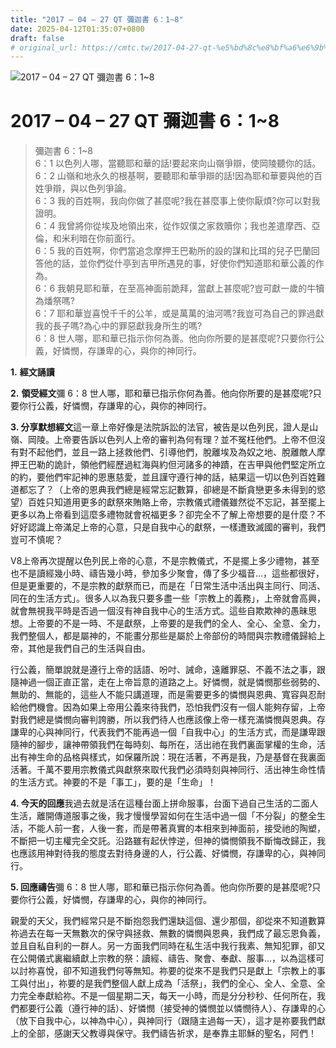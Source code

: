 ```yaml
---
title: "2017 – 04 – 27 QT 彌迦書 6：1~8"
date: 2025-04-12T01:35:07+0800
draft: false
# original_url: https://cmtc.tw/2017-04-27-qt-%e5%bd%8c%e8%bf%a6%e6%9b%b8-6%ef%bc%9a18
---
```


![2017 – 04 – 27 QT 彌迦書 6：1~8](/images/qt.jpg   "2017 – 04 – 27 QT 彌迦書 6：1~8")

# 2017 – 04 – 27 QT 彌迦書 6：1~8

> 彌迦書 6：1~8  
> 6：1 以色列人哪，當聽耶和華的話!要起來向山嶺爭辯，使岡陵聽你的話。  
> 6：2 山嶺和地永久的根基啊，要聽耶和華爭辯的話!因為耶和華要與他的百姓爭辯，與以色列爭論。  
> 6：3 我的百姓啊，我向你做了甚麼呢?我在甚麼事上使你厭煩?你可以對我證明。  
> 6：4 我曾將你從埃及地領出來，從作奴僕之家救贖你；我也差遣摩西、亞倫，和米利暗在你前面行。  
> 6：5 我的百姓啊，你們當追念摩押王巴勒所的設的謀和比珥的兒子巴蘭回答他的話，並你們從什亭到吉甲所遇見的事，好使你們知道耶和華公義的作為。  
> 6：6 我朝見耶和華，在至高神面前跪拜，當獻上甚麼呢?豈可獻一歲的牛犢為燔祭嗎?  
> 6：7 耶和華豈喜悅千千的公羊，或是萬萬的油河嗎?我豈可為自己的罪過獻我的長子嗎?為心中的罪惡獻我身所生的嗎?  
> 6：8 世人哪，耶和華已指示你何為善。他向你所要的是甚麼呢?只要你行公義，好憐憫，存謙卑的心，與你的神同行。

**1.** **經文誦讀**

**2.** **領受經文**彌 6：8 世人哪，耶和華已指示你何為善。他向你所要的是甚麼呢?只要你行公義，好憐憫，存謙卑的心，與你的神同行。

**3. 分享默想經文**這一章上帝好像是法院訴訟的法官，被告是以色列民，證人是山嶺、岡陵。上帝要告訴以色列人上帝的審判為何有理？並不冤枉他們。上帝不但沒有對不起他們，並且一路上拯救他們、引導他們，脫離埃及為奴之地、脫離敵人摩押王巴勒的詭計，領他們經歷過紅海與約但河諸多的神蹟，在吉甲與他們堅定所立的約，要他們牢記神的恩惠慈愛，並且謹守遵行神的話，結果這一切以色列百姓難道都忘了？（上帝的恩典我們總是經常忘記數算，卻總是不斷貪戀更多未得到的慾望）百姓只知道用更多的獻祭來賄賂上帝，宗教儀式禮儀雖然從不忘記，甚至擺上更多以為上帝看到這麼多禮物就會祝福更多？卻完全不了解上帝想要的是什麼？不好好認識上帝滿足上帝的心意，只是自我中心的獻祭，一樣遭致滅國的審判，我們豈可不慎呢？

V8上帝再次提醒以色列民上帝的心意，不是宗教儀式，不是擺上多少禮物，甚至也不是讀經幾小時、禱告幾小時，參加多少聚會，傳了多少福音…，這些都很好，但是更重要的，不是宗教的獻祭而已，而是在「日常生活中活出與主同行、同活、同在的生活方式」。很多人以為我只要多盡一些「宗教上的義務」，上帝就會高興，就會無視我平時是否過一個沒有神自我中心的生活方式。這些自欺欺神的愚昧思想。上帝要的不是一時、不是獻祭，上帝要的是我們的全人、全心、全意、全力，我們整個人，都是屬神的，不能畫分那些是屬於上帝部份的時間與宗教禮儀歸給上帝，其他是我們自己的生活與自由。

行公義，簡單說就是遵行上帝的話語、吩吋、誡命，遠離罪惡、不義不法之事，跟隨神過一個正直正當，走在上帝旨意的道路之上。好憐憫，就是憐憫那些弱勢的、無助的、無能的，這些人不能只講道理，而是需要更多的憐憫與恩典、寬容與忍耐給他們機會。因為如果上帝用公義來待我們，恐怕我們沒有一個人能夠存留，上帝對我們總是憐憫向審判誇勝，所以我們待人也應該像上帝一樣充滿憐憫與恩典。存謙卑的心與神同行，代表我們不能再過一個「自我中心」的生活方式，而是謙卑跟隨神的腳步，讓神帶領我們在每時刻、每所在，活出祂在我們裏面掌權的生命，活出有神生命的品格與樣式，如保羅所說：現在活著，不再是我，乃是基督在我裏面活著。千萬不要用宗教儀式與獻祭來取代我們必須時刻與神同行、活出神生命性情的生活方式。神要的不是「事工」，要的是「生命」！

**4. 今天的回應**我過去就是活在這種台面上拼命服事，台面下過自己生活的二面人生活，離開傳道服事之後，我才慢慢學習如何在生活中過一個「不分裂」的整全生活，不能人前一套，人後一套，而是帶著真實的本相來到神面前，接受祂的陶塑，不斷把一切主權完全交託。沿路雖有起伏悖逆，但神的憐憫領我不斷悔改歸正，我也應該用神對待我的態度去對待身邊的人，行公義、好憐憫，存謙卑的心，與神同行。

**5. 回應禱告**彌 6：8 世人哪，耶和華已指示你何為善。他向你所要的是甚麼呢?只要你行公義，好憐憫，存謙卑的心，與你的神同行。

親愛的天父，我們經常只是不斷抱怨我們還缺這個、還少那個，卻從來不知道數算祢過去在每一天無數次的保守與拯救、無數的憐憫與恩典，我們成了最忘恩負義，並且自私自利的一群人。另一方面我們同時在私生活中我行我素、無知犯罪，卻又在公開儀式裏繼續獻上宗教的祭：讀經、禱告、聚會、奉獻、服事…，以為這樣可以討祢喜悅，卻不知道我們何等無知。祢要的從來不是我們只是獻上「宗教上的事工與付出」，祢要的是我們整個人獻上成為「活祭」，我們的全心、全人、全意、全力完全奉獻給祢。不是一個星期二天，每天一小時，而是分分秒秒、任何所在，我們都要行公義（遵行神的話）、好憐憫（接受神的憐憫並以憐憫待人）、存謙卑的心（放下自我中心，以神為中心），與神同行（跟隨主過每一天），這才是祢要我們獻上的全部，感謝天父教導與保守。我們禱告祈求，是奉靠主耶穌的聖名，阿們！